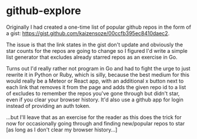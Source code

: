 # github-explore

Originally I had created a one-time list of popular github repos in the form of
a gist: https://gist.github.com/kaizensoze/00ccfb395ec8410daec2.

The issue is that the link states in the gist don't update and obviously the
star counts for the repos are going to change so I figured I'd write a simple
list generator that excludes already starred repos as an exercise in Go.

Turns out I'd really rather not program in Go and had to fight the urge to just
rewrite it in Python or Ruby, which is silly, because the best medium for this
would really be a Meteor or React app, with an additional x button next to each
link that removes it from the page and adds the given repo id to a list of
excludes to remember the repos you've gone through but didn't star, even if you
clear your browser history. It'd also use a github app for login instead of
providing an auth token.

...but I'll leave that as an exercise for the reader as this does the trick for
now for occasionally going through and finding new/popular repos to star [as
long as I don't clear my browser history...]
